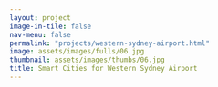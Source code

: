 ```yaml
---
layout: project
image-in-tile: false
nav-menu: false
permalink: "projects/western-sydney-airport.html"
image: assets/images/fulls/06.jpg
thumbnail: assets/images/thumbs/06.jpg
title: Smart Cities for Western Sydney Airport
---
```


